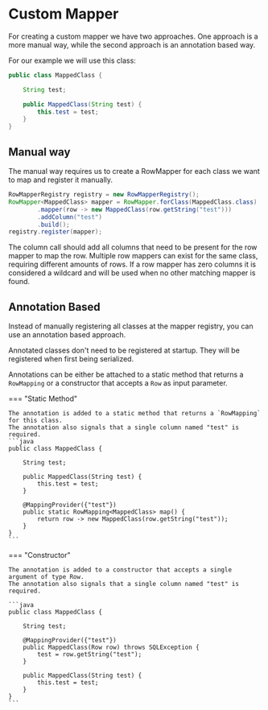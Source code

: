 # Custom Mapper

For creating a custom mapper we have two approaches.
One approach is a more manual way, while the second approach is an annotation based way.

For our example we will use this class:

```java
public class MappedClass {

    String test;

    public MappedClass(String test) {
        this.test = test;
    }
}
```

## Manual way

The manual way requires us to create a RowMapper for each class we want to map and register it manually.

```java
RowMapperRegistry registry = new RowMapperRegistry();
RowMapper<MappedClass> mapper = RowMapper.forClass(MappedClass.class)
        .mapper(row -> new MappedClass(row.getString("test")))
        .addColumn("test")
        .build();
registry.register(mapper);
```

The column call should add all columns that need to be present for the row mapper to map the row.
Multiple row mappers can exist for the same class, requiring different amounts of rows.
If a row mapper has zero columns it is considered a wildcard and will be used when no other matching mapper is found.

## Annotation Based

Instead of manually registering all classes at the mapper registry, you can use an annotation based approach.

Annotated classes don't need to be registered at startup. They will be registered when first being serialized.

Annotations can be either be attached to a static method that returns a `RowMapping` or a constructor that accepts a `Row` as input parameter.

=== "Static Method"
    
    The annotation is added to a static method that returns a `RowMapping` for this class.
    The annotation also signals that a single column named "test" is required.
    ```java
    public class MappedClass {
    
        String test;
    
        public MappedClass(String test) {
            this.test = test;
        }
        
        @MappingProvider({"test"})
        public static RowMapping<MappedClass> map() {
            return row -> new MappedClass(row.getString("test"));
        }
    }
    ```

=== "Constructor" 

    The annotation is added to a constructor that accepts a single argument of type Row.
    The annotation also signals that a single column named "test" is required.

    ```java
    public class MappedClass {
    
        String test;
    
        @MappingProvider({"test"})
        public MappedClass(Row row) throws SQLException {
            test = row.getString("test");
        }
        
        public MappedClass(String test) {
            this.test = test;
        }
    }
    ```
